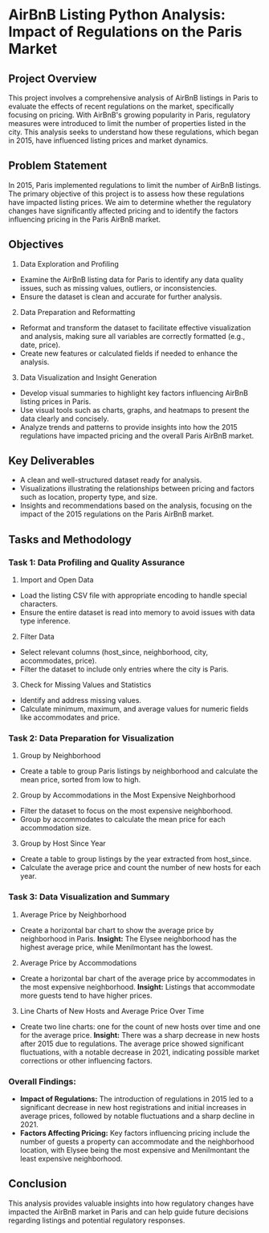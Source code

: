 # AirBnB Listing Python Analysis: Impact of Regulations on the Paris Market

## Project Overview
This project involves a comprehensive analysis of AirBnB listings in Paris to evaluate the effects of recent regulations on the market, specifically focusing on pricing. With AirBnB's growing popularity in Paris, regulatory measures were introduced to limit the number of properties listed in the city. This analysis seeks to understand how these regulations, which began in 2015, have influenced listing prices and market dynamics.

## Problem Statement
In 2015, Paris implemented regulations to limit the number of AirBnB listings. The primary objective of this project is to assess how these regulations have impacted listing prices. We aim to determine whether the regulatory changes have significantly affected pricing and to identify the factors influencing pricing in the Paris AirBnB market.

## Objectives
1. Data Exploration and Profiling
- Examine the AirBnB listing data for Paris to identify any data quality issues, such as missing values, outliers, or inconsistencies.
- Ensure the dataset is clean and accurate for further analysis.
2. Data Preparation and Reformatting
- Reformat and transform the dataset to facilitate effective visualization and analysis, making sure all variables are correctly formatted (e.g., date, price).
- Create new features or calculated fields if needed to enhance the analysis.
3. Data Visualization and Insight Generation
- Develop visual summaries to highlight key factors influencing AirBnB listing prices in Paris.
- Use visual tools such as charts, graphs, and heatmaps to present the data clearly and concisely.
- Analyze trends and patterns to provide insights into how the 2015 regulations have impacted pricing and the overall Paris AirBnB market.

## Key Deliverables
- A clean and well-structured dataset ready for analysis.
- Visualizations illustrating the relationships between pricing and factors such as location, property type, and size.
- Insights and recommendations based on the analysis, focusing on the impact of the 2015 regulations on the Paris AirBnB market.

## Tasks and Methodology
### Task 1: Data Profiling and Quality Assurance
1. Import and Open Data
- Load the listing CSV file with appropriate encoding to handle special characters.
- Ensure the entire dataset is read into memory to avoid issues with data type inference.
2. Filter Data
- Select relevant columns (host_since, neighborhood, city, accommodates, price).
- Filter the dataset to include only entries where the city is Paris.
3. Check for Missing Values and Statistics
- Identify and address missing values.
- Calculate minimum, maximum, and average values for numeric fields like accommodates and price.

### Task 2: Data Preparation for Visualization
1. Group by Neighborhood
- Create a table to group Paris listings by neighborhood and calculate the mean price, sorted from low to high.
2. Group by Accommodations in the Most Expensive Neighborhood
- Filter the dataset to focus on the most expensive neighborhood.
- Group by accommodates to calculate the mean price for each accommodation size.
3. Group by Host Since Year
- Create a table to group listings by the year extracted from host_since.
- Calculate the average price and count the number of new hosts for each year.

### Task 3: Data Visualization and Summary
1. Average Price by Neighborhood
- Create a horizontal bar chart to show the average price by neighborhood in Paris.
**Insight:** The Elysee neighborhood has the highest average price, while Menilmontant has the lowest.
2. Average Price by Accommodations
- Create a horizontal bar chart of the average price by accommodates in the most expensive neighborhood.
**Insight:** Listings that accommodate more guests tend to have higher prices.
3. Line Charts of New Hosts and Average Price Over Time
- Create two line charts: one for the count of new hosts over time and one for the average price.
**Insight:** There was a sharp decrease in new hosts after 2015 due to regulations. The average price showed significant fluctuations, with a notable decrease in 2021, indicating possible market corrections or other influencing factors.

### Overall Findings:
- **Impact of Regulations:** The introduction of regulations in 2015 led to a significant decrease in new host registrations and initial increases in average prices, followed by notable fluctuations and a sharp decline in 2021.
- **Factors Affecting Pricing:** Key factors influencing pricing include the number of guests a property can accommodate and the neighborhood location, with Elysee being the most expensive and Menilmontant the least expensive neighborhood.

## Conclusion
This analysis provides valuable insights into how regulatory changes have impacted the AirBnB market in Paris and can help guide future decisions regarding listings and potential regulatory responses.
